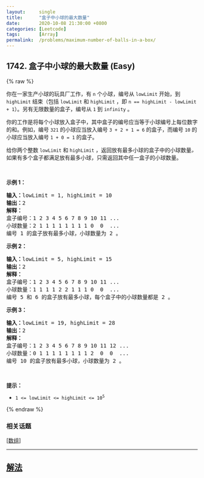 ```yaml
---
layout:     single
title:      "盒子中小球的最大数量"
date:       2020-10-08 21:30:00 +0800
categories: [Leetcode]
tags:       [Array]
permalink:  /problems/maximum-number-of-balls-in-a-box/
---
```


## 1742. 盒子中小球的最大数量 (Easy)

{% raw %}

<p>你在一家生产小球的玩具厂工作，有 <code>n</code> 个小球，编号从 <code>lowLimit</code> 开始，到 <code>highLimit</code> 结束（包括 <code>lowLimit</code> 和 <code>highLimit</code> ，即 <code>n == highLimit - lowLimit + 1</code>）。另有无限数量的盒子，编号从 <code>1</code> 到 <code>infinity</code> 。</p>

<p>你的工作是将每个小球放入盒子中，其中盒子的编号应当等于小球编号上每位数字的和。例如，编号 <code>321</code> 的小球应当放入编号 <code>3 + 2 + 1 = 6</code> 的盒子，而编号 <code>10</code> 的小球应当放入编号 <code>1 + 0 = 1</code> 的盒子。</p>

<p>给你两个整数 <code>lowLimit</code> 和 <code>highLimit</code> ，返回放有最多小球的盒子中的小球数量<em>。</em>如果有多个盒子都满足放有最多小球，只需返回其中任一盒子的小球数量。</p>

<p> </p>

<p><strong>示例 1：</strong></p>

<pre>
<strong>输入：</strong>lowLimit = 1, highLimit = 10
<strong>输出：</strong>2
<strong>解释：</strong>
盒子编号：1 2 3 4 5 6 7 8 9 10 11 ...
小球数量：2 1 1 1 1 1 1 1 1 0  0  ...
编号 1 的盒子放有最多小球，小球数量为 2 。</pre>

<p><strong>示例 2：</strong></p>

<pre>
<strong>输入：</strong>lowLimit = 5, highLimit = 15
<strong>输出：</strong>2
<strong>解释：</strong>
盒子编号：1 2 3 4 5 6 7 8 9 10 11 ...
小球数量：1 1 1 1 2 2 1 1 1 0  0  ...
编号 5 和 6 的盒子放有最多小球，每个盒子中的小球数量都是 2 。
</pre>

<p><strong>示例 3：</strong></p>

<pre>
<strong>输入：</strong>lowLimit = 19, highLimit = 28
<strong>输出：</strong>2
<strong>解释：</strong>
盒子编号：1 2 3 4 5 6 7 8 9 10 11 12 ...
小球数量：0 1 1 1 1 1 1 1 1 2  0  0  ...
编号 10 的盒子放有最多小球，小球数量为 2 。
</pre>

<p> </p>

<p><strong>提示：</strong></p>

<ul>
	<li><code>1 <= lowLimit <= highLimit <= 10<sup>5</sup></code></li>
</ul>

{% endraw %}

### 相关话题
  [[数组](https://github.com/openset/leetcode/tree/master/tag/array/README.md)]

---

## [解法](https://github.com/openset/leetcode/tree/master/problems/maximum-number-of-balls-in-a-box)
